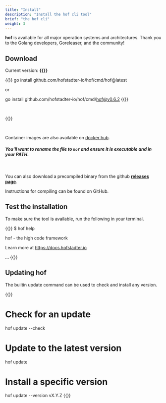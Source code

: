 ```yaml
---
title: "Install"
description: "Install the hof cli tool"
brief: "the hof cli"
weight: 3
---
```


__hof__ is available for all major operation systems
and architectures. Thank you to the Golang developers, Goreleaser, and the community!

## Download

Current version: <b>{{<hof-rel-link>}}</b>


{{<codeInner lang="sh">}}
go install github.com/hofstadter-io/hof/cmd/hof@latest

or

go install github.com/hofstadter-io/hof/cmd/hof@v0.6.2
{{</codeInner>}}

<br>

{{<hof-dl-btns>}}

<br>

Container images are also available on [docker hub](https://hub.docker.com/r/hofstadter/hof/tags).


##### You'll want to rename the file to `hof` and ensure it is executable and in your PATH.

<br>

You can also download a precompiled binary from the github
__[releases page](https://github.com/hofstadter-io/hof/releases)__.

Instructions for compiling can be found on GitHub.


## Test the installation

To make sure the tool is available, run the following in your terminal.

{{<codeInner lang="sh">}}
$ hof help

hof - the high code framework

  Learn more at https://docs.hofstadter.io
	
...
{{</codeInner>}}

## Updating __hof__

The builtin update command can be used to check and install any version.

{{<codeInner lang="sh">}}
# Check for an update
hof update --check

# Update to the latest version
hof update

# Install a specific version
hof update --version vX.Y.Z
{{</codeInner>}}


